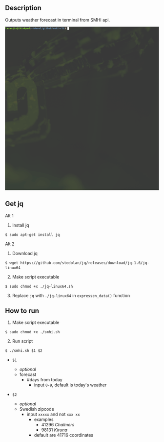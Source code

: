 ## Description
Outputs weather forecast in terminal from SMHI api.

<img src="resources/smhi-GIF.gif" width="640">

## Get jq
Alt 1
1. Install jq
```
$ sudo apt-get install jq
```

Alt 2
1. Download jq
```
$ wget https://github.com/stedolan/jq/releases/download/jq-1.6/jq-linux64
```
2. Make script executable
```
$ sudo chmod +x ./jq-linux64.sh 
```
3. Replace `jq` with `./jq-linux64` in `expressen_data()` function


## How to run
1. Make script executable
```
$ sudo chmod +x ./smhi.sh 
```

2. Run script
```
$ ./smhi.sh $1 $2
```
- `$1` 
  -  *optional*
  -  forecast
     -  #days from today
        -  input `0-9`, default is today's weather

- `$2`
  -  *optional*
  -  Swedish zipcode
     -  input `xxxxx` and not `xxx xx`
        -  examples
           -  41296 *Chalmers*
           -  98131 *Kiruna*
        -  default are 41716 coordinates